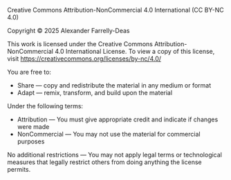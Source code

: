 Creative Commons Attribution-NonCommercial 4.0 International (CC BY-NC 4.0)

Copyright © 2025 Alexander Farrelly-Deas

This work is licensed under the Creative Commons Attribution-NonCommercial 4.0 International License.
To view a copy of this license, visit https://creativecommons.org/licenses/by-nc/4.0/

You are free to:
- Share — copy and redistribute the material in any medium or format
- Adapt — remix, transform, and build upon the material

Under the following terms:
- Attribution — You must give appropriate credit and indicate if changes were made
- NonCommercial — You may not use the material for commercial purposes

No additional restrictions — You may not apply legal terms or technological measures that legally restrict others from doing anything the license permits.
